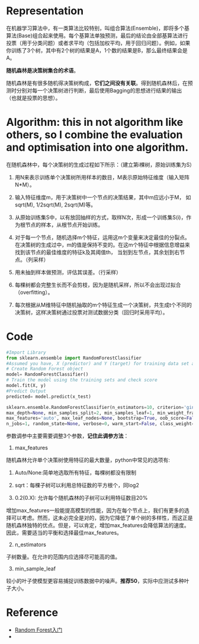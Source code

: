 # Representation
在机器学习算法中，有一类算法比较特别，叫组合算法(Ensemble)，即将多个基算法(Base)组合起来使用。每个基算法单独预测，最后的结论由全部基算法进行投票（用于分类问题）或者求平均（包括加权平均，用于回归问题）。例如，如果你训练了3个树，其中有2个树的结果是A，1个数的结果是B，那么最终结果会是A。

**随机森林是决策树集合的术语**。

随机森林是有很多随机得决策树构成，**它们之间没有关联**。得到随机森林后，在预
测时分别对每一个决策树进行判断，最后使用Bagging的思想进行结果的输出
（也就是投票的思想）。

# Algorithm: this in not algorithm like others, so I combine the evaluation and optimisation into one algorithm.
在随机森林中，每个决策树的生成过程如下所示：（建立第i棵树，原始训练集为S）

1. 用N来表示训练单个决策树所用样本的数目，M表示原始特征维度（输入矩阵N*M）。

2. 输入特征维度m，用于决策树中一个节点的决策结果，其中m应远小于M， 如sqrt(M), 1/2sqrt(M), 2sqrt(M)等。
 
3. 从原始训练集S中，以有放回抽样的方式，取样N次，形成一个训练集S(i)，作为根节点的样本，从根节点开始训练。 

4. 对于每一个节点，随机选择m个特征，运用这m个变量来决定最佳的分裂点。在决策树的生成过中，m的值是保持不变的。在这m个特征中根据信息增益来找到该节点的最佳维度的特征k及其阈值th， 当划到左节点，其余划到右节点。（列采样）
 
5. 用未抽到样本做预测，评估其误差。（行采样）
 
6. 每棵树都会完整生长而不会剪枝，因为是随机采样，所以不会出现过拟合（overfitting）。
 
7. 每次根据从M维特征中随机抽取的m个特征生成一个决策树，共生成t个不同的决策树，这样决策树通过投票对测试数据分类（回归时采用平均）。

# Code

```python
#Import Library
from sklearn.ensemble import RandomForestClassifier
#Assumed you have, X (predictor) and Y (target) for training data set and x_test(predictor) of test_dataset
# Create Random Forest object
model= RandomForestClassifier()
# Train the model using the training sets and check score
model.fit(X, y)
#Predict Output
predicted= model.predict(x_test)
```

```python
sklearn.ensemble.RandomForestClassifier(n_estimators=10, criterion='gini', 
max_depth=None, min_samples_split=2, min_samples_leaf=1, min_weight_fraction_leaf=0.0, 
max_features='auto', max_leaf_nodes=None, bootstrap=True, oob_score=False, 
n_jobs=1, random_state=None, verbose=0, warm_start=False, class_weight=None)
```

参数调参中主要需要调整3个参数，**记住此调参方法**：

1. max\_features

  随机森林允许单个决策树使用特征的最大数量，python中常见的选项有:

  1. Auto\/None:简单地选取所有特征，每棵树都没有限制

  2. sqrt：每棵子树可以利用总特征数的平方根个，同log2

  3. 0.2\(0.X\): 允许每个随机森林的子树可以利用特征数目20%

  增加max\_features一般能提高模型的性能，因为在每个节点上，我们有更多的选择可以考虑。然而，这未必完全是对的，因为它降低了单个树的多样性，而这正是随机森林独特的优点。但是，可以肯定，增加max\_features会降低算法的速度。因此，需要适当的平衡和选择最佳max\_features。

2. n\_estimators

  子树数量。在允许的范围内应选择尽可能高的值。

3. min\_sample\_leaf

  较小的叶子使模型更容易捕捉训练数据中的噪声。**推荐50**，实际中应测试多种叶子大小。


# Reference
- [Random Forest入门](https://www.zybuluo.com/hshustc/note/179319)
- 
